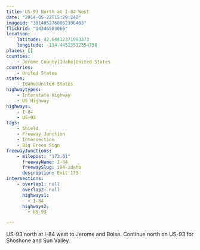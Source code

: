 ```yaml
---
title: US-93 North at I-84 West
date: "2014-05-22T15:29:24Z"
imageid: "3814052760062396463"
flickrid: "14346503066"
location:
    latitude: 42.64412371993373
    longitude: -114.44523512354738
places: []
counties:
    - Jerome County|Idaho|United States
countries:
    - United States
states:
    - Idaho|United States
highwaytypes:
    - Interstate Highway
    - US Highway
highways:
    - I-84
    - US-93
tags:
    - Shield
    - Freeway Junction
    - Intersection
    - Big Green Sign
freewayJunctions:
    - milepost: "173.01"
      freewayName: I-84
      freewaySlug: i84-idaho
      description: Exit 173
intersections:
    - overlap1: null
      overlap2: null
      highways1:
        - I-84
      highways2:
        - US-93

---
```

US-93 north at I-84 west to Jerome and Boise.  Continue north on US-93 for Shoshone and Sun Valley.